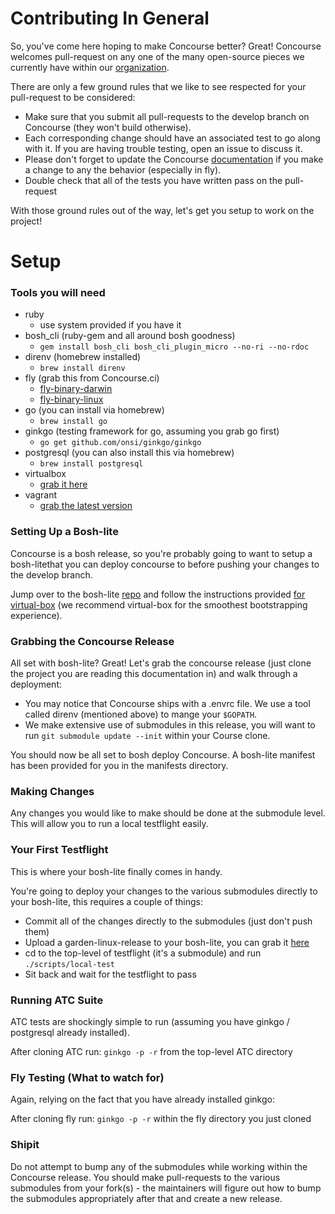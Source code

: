 # Contributing In General
So, you've come here hoping to make Concourse better?  Great!
Concourse welcomes pull-request on any one of the many open-source
pieces we currently have within our
[organization](https://github.com/concourse).

There are only a few ground rules that we like to see respected for
your pull-request to be considered:

- Make sure that you submit all pull-requests to the develop branch on
Concourse (they won't build otherwise).
- Each corresponding change should have an associated test to go along
with it.  If you are having trouble testing, open an issue to discuss
it.
- Please don't forget to update the Concourse 
[documentation](https://github.com/concourse/concourse/tree/develop/docs) 
if you make a change to any the behavior (especially in fly).
- Double check that all of the tests you have written pass on the
pull-request

With those ground rules out of the way, let's get you setup to work on
the project!

# Setup

### Tools you will need
- ruby
    - use system provided if you have it
- bosh_cli (ruby-gem and all around bosh goodness)
    - ```gem install bosh_cli bosh_cli_plugin_micro --no-ri --no-rdoc```
- direnv (homebrew installed)
     - ```brew install direnv```
- fly (grab this from Concourse.ci)
    - [fly-binary-darwin](https://ci.concourse.ci/api/v1/cli?arch=amd64&platform=darwin)
    - [fly-binary-linux](https://ci.concourse.ci/api/v1/cli?arch=amd64&platform=linux)
- go (you can install via homebrew)
    - ```brew install go```
- ginkgo (testing framework for go, assuming you grab go first)
    - ```go get github.com/onsi/ginkgo/ginkgo```
- postgresql (you can also install this via homebrew)
    - ```brew install postgresql```
- virtualbox
    - [grab it here](https://www.virtualbox.org/wiki/Downloads)
- vagrant
    - [grab the latest version](https://www.vagrantup.com/downloads.html)

### Setting Up a Bosh-lite
Concourse is a bosh release, so you're probably going to want to setup a 
bosh-litethat you can deploy concourse to before pushing your changes 
to the develop branch.

Jump over to the bosh-lite [repo](https://github.com/cloudfoundry/bosh-lite) 
and follow the instructions provided 
[for virtual-box](https://github.com/cloudfoundry/bosh-lite)
(we recommend virtual-box for the smoothest bootstrapping experience).

### Grabbing the Concourse Release
All set with bosh-lite?  Great!  Let's grab the concourse release 
(just clone the project you are reading this documentation in) and walk 
through a deployment:

- You may notice that Concourse ships with a .envrc file.  We use a tool 
called direnv (mentioned above) to mange your ```$GOPATH```.
- We make extensive use of submodules in this release, you will want to
run ```git submodule update --init``` within your Course clone.

You should now be all set to bosh deploy Concourse.  A bosh-lite 
manifest has been provided for you in the manifests directory.

### Making Changes

Any changes you would like to make should be done at the submodule
level.  This will allow you to run a local testflight easily.

### Your First Testflight

This is where your bosh-lite finally comes in handy.

You're going to deploy your changes to the various submodules
directly to your bosh-lite, this requires a couple of things:

- Commit all of the changes directly to the submodules
(just don't push them)
- Upload a garden-linux-release to your bosh-lite,
you can grab it [here](https://github.com/concourse/concourse/releases)
- cd to the top-level of testflight (it's a submodule)
and run ```./scripts/local-test```
- Sit back and wait for the testflight to pass

### Running ATC Suite

ATC tests are shockingly simple to run (assuming you have
ginkgo / postgresql already installed).

After cloning ATC run:
```ginkgo -p -r```
from the top-level ATC directory

### Fly Testing (What to watch for)

Again, relying on the fact that you have already installed
ginkgo:

After cloning fly run:
```ginkgo -p -r```
within the fly directory you just cloned

### Shipit

Do not attempt to bump any of the submodules while working
within the Concourse release.  You should make
pull-requests to the various submodules from your fork(s) - the
maintainers will figure out how to bump the submodules
appropriately after that and create a new release.
